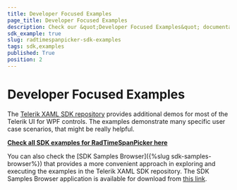 ```yaml
---
title: Developer Focused Examples
page_title: Developer Focused Examples
description: Check our &quot;Developer Focused Examples&quot; documentation article for the RadTimeSpanPicker {{ site.framework_name }} control.
sdk_example: true
slug: radtimespanpicker-sdk-examples
tags: sdk,examples
published: True
position: 2
---
```


# Developer Focused Examples

The [Telerik XAML SDK repository](https://github.com/telerik/xaml-sdk/tree/master/) provides additional demos for most of the Telerik UI for WPF controls. The examples demonstrate many specific user case scenarios, that might be really helpful. 

__[Check all SDK examples for RadTimeSpanPicker here](https://github.com/telerik/xaml-sdk/tree/master/TimeSpanPicker)__

You can also check the [SDK Samples Browser]({%slug sdk-samples-browser%}) that provides a more convenient approach in exploring and executing the examples in the Telerik XAML SDK repository. The SDK Samples Browser application is available for download from [this link](https://demos.telerik.com/xaml-sdkbrowser/).
